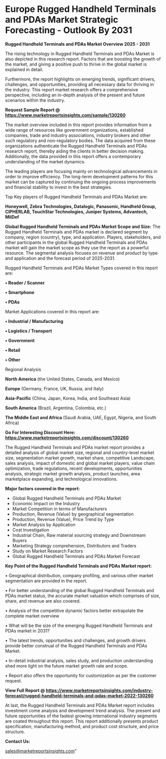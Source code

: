 # Europe Rugged Handheld Terminals and PDAs Market Strategic Forecasting - Outlook By 2031

<Strong> Rugged Handheld Terminals and PDAs Market Overview 2025 - 2031</strong>

The rising technology in Rugged Handheld Terminals and PDAs Market is also depicted in this research report. Factors that are boosting the growth of the market, and giving a positive push to thrive in the global market is explained in detail.

Furthermore, the report highlights on emerging trends, significant drivers, challenges, and opportunities, providing all necessary data for thriving in the industry. This report market research offers a comprehensive perspective, including an in-depth analysis of the present and future scenarios within the industry.

<strong>Request Sample Report @ <a href=https://www.marketreportsinsights.com/sample/130260>https://www.marketreportsinsights.com/sample/130260</a></strong>

The market overview included in this report provides information from a wide range of resources like government organizations, established companies, trade and industry associations, industry brokers and other such regulatory and non-regulatory bodies. The data acquired from these organizations authenticate the Rugged Handheld Terminals and PDAs research report, thereby aiding the clients in better decision making. Additionally, the data provided in this report offers a contemporary understanding of the market dynamics.

The leading players are focusing mainly on technological advancements in order to improve efficiency. The long-term development patterns for this market can be captured by continuing the ongoing process improvements and financial stability to invest in the best strategies.

Top Key players of Rugged Handheld Terminals and PDAs Market are:

<strong>Honeywell, Zebra Technologies, Datalogic, Panasonic, Handheld Group, CIPHERLAB, TouchStar Technologies, Juniper Systems, Advantech, MilDef</strong>

<strong><b>Global Rugged Handheld Terminals and PDAs Market Scope and Size:</b></strong>
The Rugged Handheld Terminals and PDAs market is declared segment by company, region (country), type, and application. Players, stakeholders, and other participants in the global Rugged Handheld Terminals and PDAs market will gain the market scope as they use the report as a powerful resource. The segmental analysis focuses on revenue and product by type and application and the forecast period of 2025-2031.

Rugged Handheld Terminals and PDAs Market Types covered in this report are:

<strong>• Reader / Scanner

• Smartphone

• PDAs</strong>

Market Applications covered in this report are:

<strong>• Industrial / Manufacturing

• Logistics / Transport

• Government

• Retail

• Other</strong> 

Regional Analysis

<strong>North America</strong> (the United States, Canada, and Mexico)

<strong>Europe</strong> (Germany, France, UK, Russia, and Italy)

<strong>Asia-Pacific</strong> (China, Japan, Korea, India, and Southeast Asia)

<strong>South America</strong> (Brazil, Argentina, Colombia, etc.)

<strong>The Middle East and Africa</strong> (Saudi Arabia, UAE, Egypt, Nigeria, and South Africa)

<strong>Go For Interesting Discount Here: <a href=https://www.marketreportsinsights.com/discount/130260>https://www.marketreportsinsights.com/discount/130260</a></strong>

The Rugged Handheld Terminals and PDAs market report provides a detailed analysis of global market size, regional and country-level market size, segmentation market growth, market share, competitive Landscape, sales analysis, impact of domestic and global market players, value chain optimization, trade regulations, recent developments, opportunities analysis, strategic market growth analysis, product launches, area marketplace expanding, and technological innovations.

<strong><b>Major factors covered in the report:</b></strong>
<ul>
  <li>Global Rugged Handheld Terminals and PDAs Market </li>
  <li>Economic Impact on the Industry</li>
  <li>Market Competition in terms of Manufacturers</li>
  <li>Production, Revenue (Value) by geographical segmentation</li>
  <li>Production, Revenue (Value), Price Trend by Type</li>
  <li>Market Analysis by Application</li>
  <li>Cost Investigation</li>
  <li>Industrial Chain, Raw material sourcing strategy and Downstream Buyers</li>
  <li>Marketing Strategy comprehension, Distributors and Traders</li>
  <li>Study on Market Research Factors</li>
  <li>Global Rugged Handheld Terminals and PDAs Market Forecast</li>
</ul>

<strong><b>Key Point of the Rugged Handheld Terminals and PDAs Market report:</b></strong>

• Geographical distribution, company profiling, and various other market segmentation are provided in the report.

• For better understanding of the global Rugged Handheld Terminals and PDAs market status, the accurate market valuation which comprises of size, share, and revenue are also covered.

• Analysis of the competitive dynamic factors better extrapolate the complete market overview

• What will be the size of the emerging Rugged Handheld Terminals and PDAs market in 2031?

• The latest trends, opportunities and challenges, and growth drivers provide better construal of the Rugged Handheld Terminals and PDAs Market.

• In-detail industrial analysis, sales study, and production understanding shed more light on the future market growth rate and scope.

• Report also offers the opportunity for customization as per the customer request.

<strong><b>View Full Report @ <a href=https://www.marketreportsinsights.com/industry-forecast/rugged-handheld-terminals-and-pdas-market-2022-130260>https://www.marketreportsinsights.com/industry-forecast/rugged-handheld-terminals-and-pdas-market-2022-130260</a></b></strong>


At last, the Rugged Handheld Terminals and PDAs Market report includes investment come analysis and development trend analysis. The present and future opportunities of the fastest growing international industry segments are coated throughout this report. This report additionally presents product specification, manufacturing method, and product cost structure, and price structure.

<strong>Contact Us:</strong>

sales@marketreportsinsights.com"
